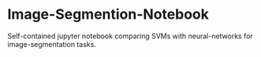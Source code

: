 # Image-Segmention-Notebook
Self-contained jupyter notebook comparing SVMs with neural-networks for image-segmentation tasks. 

